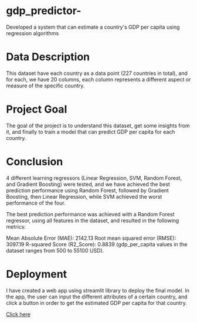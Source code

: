 # gdp_predictor-

Developed a system that can estimate a country's GDP per capita using regression algorithms

# Data Description

This dataset have each country as a data point (227 countries in total), and for each, we have 20 columns, each column represents a different aspect or measure of the specific country.

# Project Goal

The goal of the project is to understand this dataset, get some insights from it, and finally to train a model that can predict GDP per capita for each country.



# Conclusion

4 different learning regressors (Linear Regression, SVM, Random Forest, and Gradient Boosting) were tested, and we have achieved the best prediction performance using Random Forest, followed by Gradient Boosting, then Linear Regression, while SVM achieved the worst performance of the four.

The best prediction performance was achieved with a Random Forest regressor, using all features in the dataset, and resulted in the following metrics:

Mean Absolute Error (MAE): 2142.13
Root mean squared error (RMSE): 3097.19
R-squared Score (R2_Score): 0.8839
(gdp_per_capita values in the dataset ranges from 500 to 55100 USD).



# Deployment

I have created a web app using streamlit library to deploy the final model. In the app, the user can input the different attributes of a certain country, and click a button in order to get the estimated GDP per capita for that country.

[Click here](https://share.streamlit.io/zeglam/countries-gdp-prediction/app.py)










